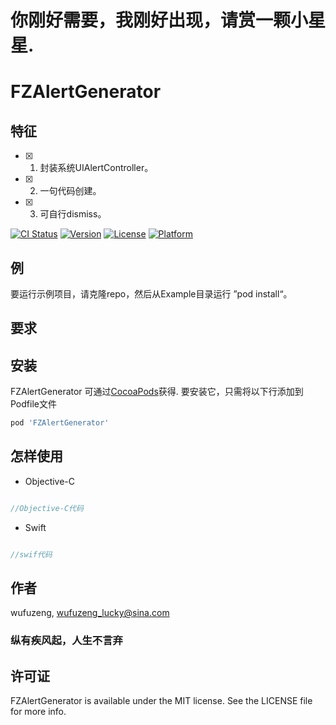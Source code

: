  # 你刚好需要，我刚好出现，请赏一颗小星星. 

# FZAlertGenerator
##  特征
- [x]  1.  封装系统UIAlertController。
- [x]  2.  一句代码创建。
- [x]  3. 可自行dismiss。
 

[![CI Status](https://img.shields.io/travis/wufuzeng/FZAlertGenerator.svg?style=flat)](https://travis-ci.org/wufuzeng/FZAlertGenerator)
[![Version](https://img.shields.io/cocoapods/v/FZAlertGenerator.svg?style=flat)](https://cocoapods.org/pods/FZAlertGenerator)
[![License](https://img.shields.io/cocoapods/l/FZAlertGenerator.svg?style=flat)](https://cocoapods.org/pods/FZAlertGenerator)
[![Platform](https://img.shields.io/cocoapods/p/FZAlertGenerator.svg?style=flat)](https://cocoapods.org/pods/FZAlertGenerator)

## 例

要运行示例项目，请克隆repo，然后从Example目录运行 ”pod install“。

## 要求


## 安装

FZAlertGenerator 可通过[CocoaPods](https://cocoapods.org)获得. 要安装它，只需将以下行添加到Podfile文件

```ruby
pod 'FZAlertGenerator'
```

## 怎样使用

* Objective-C

```objective-c

//Objective-C代码

```

* Swift

```swift

//swif代码

```


## 作者

wufuzeng, wufuzeng_lucky@sina.com
### 纵有疾风起，人生不言弃

## 许可证

FZAlertGenerator is available under the MIT license. See the LICENSE file for more info.
